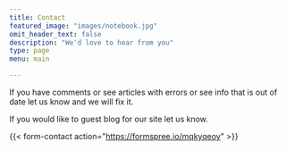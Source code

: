 ```yaml
---
title: Contact
featured_image: "images/notebook.jpg"
omit_header_text: false
description: "We'd love to hear from you"
type: page
menu: main

---
```

If you have comments or see articles with errors or see info that is out of date let us know and we will fix it.

If you would like to guest blog for our site let us know.

{{< form-contact action="https://formspree.io/mqkyqeoy"  >}}
